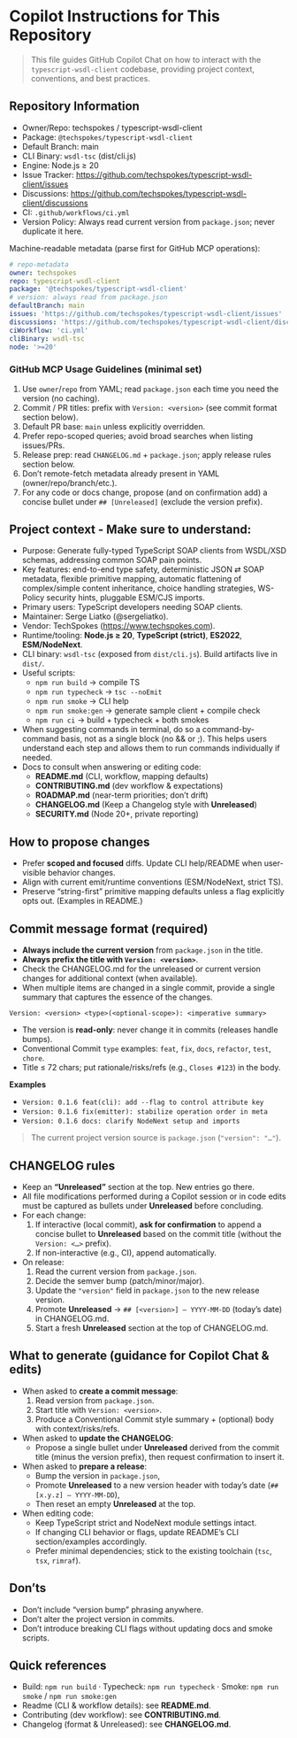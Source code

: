 # Copilot Instructions for This Repository

> This file guides GitHub Copilot Chat on how to interact with the `typescript-wsdl-client` codebase, providing project context, conventions, and best practices.

## Repository Information
- Owner/Repo: techspokes / typescript-wsdl-client
- Package: `@techspokes/typescript-wsdl-client`
- Default Branch: main
- CLI Binary: `wsdl-tsc` (dist/cli.js)
- Engine: Node.js ≥ 20
- Issue Tracker: https://github.com/techspokes/typescript-wsdl-client/issues
- Discussions: https://github.com/techspokes/typescript-wsdl-client/discussions
- CI: `.github/workflows/ci.yml`
- Version Policy: Always read current version from `package.json`; never duplicate it here.

Machine-readable metadata (parse first for GitHub MCP operations):

```yaml
# repo-metadata
owner: techspokes
repo: typescript-wsdl-client
package: '@techspokes/typescript-wsdl-client'
# version: always read from package.json
defaultBranch: main
issues: 'https://github.com/techspokes/typescript-wsdl-client/issues'
discussions: 'https://github.com/techspokes/typescript-wsdl-client/discussions'
ciWorkflow: 'ci.yml'
cliBinary: wsdl-tsc
node: '>=20'
```

### GitHub MCP Usage Guidelines (minimal set)
1. Use `owner`/`repo` from YAML; read `package.json` each time you need the version (no caching).
2. Commit / PR titles: prefix with `Version: <version>` (see commit format section below).
3. Default PR base: `main` unless explicitly overridden.
4. Prefer repo-scoped queries; avoid broad searches when listing issues/PRs.
5. Release prep: read `CHANGELOG.md` + `package.json`; apply release rules section below.
6. Don’t remote-fetch metadata already present in YAML (owner/repo/branch/etc.).
7. For any code or docs change, propose (and on confirmation add) a concise bullet under `## [Unreleased]` (exclude the version prefix).


## Project context - Make sure to understand:
- Purpose: Generate fully-typed TypeScript SOAP clients from WSDL/XSD schemas, addressing common SOAP pain points.
- Key features: end-to-end type safety, deterministic JSON ⇄ SOAP metadata, flexible primitive mapping, automatic flattening of complex/simple content inheritance, choice handling strategies, WS-Policy security hints, pluggable ESM/CJS imports.
- Primary users: TypeScript developers needing SOAP clients.
- Maintainer: Serge Liatko (@sergeliatko). 
- Vendor: TechSpokes (https://www.techspokes.com).
- Runtime/tooling: **Node.js ≥ 20**, **TypeScript (strict)**, **ES2022**, **ESM/NodeNext**. 
- CLI binary: `wsdl-tsc` (exposed from `dist/cli.js`). Build artifacts live in `dist/`.
- Useful scripts:
  - `npm run build` → compile TS
  - `npm run typecheck` → `tsc --noEmit`
  - `npm run smoke` → CLI help
  - `npm run smoke:gen` → generate sample client + compile check
  - `npm run ci` → build + typecheck + both smokes
- When suggesting commands in terminal, do so a command-by-command basis, not as a single block (no && or ;). This helps users understand each step and allows them to run commands individually if needed.
- Docs to consult when answering or editing code:
  - **README.md** (CLI, workflow, mapping defaults) 
  - **CONTRIBUTING.md** (dev workflow & expectations)
  - **ROADMAP.md** (near-term priorities; don’t drift)
  - **CHANGELOG.md** (Keep a Changelog style with **Unreleased**)
  - **SECURITY.md** (Node 20+, private reporting)


## How to propose changes
- Prefer **scoped and focused** diffs. Update CLI help/README when user-visible behavior changes.
- Align with current emit/runtime conventions (ESM/NodeNext, strict TS).
- Preserve “string-first” primitive mapping defaults unless a flag explicitly opts out. (Examples in README.)


## Commit message format (required)
- **Always include the current version** from `package.json` in the title.
- **Always prefix the title with `Version: <version>`**.
- Check the CHANGELOG.md for the unreleased or current version changes for additional context (when available).
- When multiple items are changed in a single commit, provide a single summary that captures the essence of the changes.

```
Version: <version> <type>(<optional-scope>): <imperative summary>
```

- The version is **read-only**: never change it in commits (releases handle bumps).
- Conventional Commit `type` examples: `feat`, `fix`, `docs`, `refactor`, `test`, `chore`.
- Title ≤ 72 chars; put rationale/risks/refs (e.g., `Closes #123`) in the body.

**Examples**
- `Version: 0.1.6 feat(cli): add --flag to control attribute key`
- `Version: 0.1.6 fix(emitter): stabilize operation order in meta`
- `Version: 0.1.6 docs: clarify NodeNext setup and imports`

> The current project version source is `package.json` (`"version": "…"`).


## CHANGELOG rules
- Keep an **“Unreleased”** section at the top. New entries go there.
- All file modifications performed during a Copilot session or in code edits must be captured as bullets under **Unreleased** before concluding.
- For each change:
   1) If interactive (local commit), **ask for confirmation** to append a concise bullet to **Unreleased** based on the commit title (without the `Version: <…>` prefix).
   2) If non-interactive (e.g., CI), append automatically.
- On release:
   1) Read the current version from `package.json`.
   2) Decide the semver bump (patch/minor/major).
    3) Update the `"version"` field in `package.json` to the new release version.
   4) Promote **Unreleased** → `## [<version>] – YYYY-MM-DD` (today’s date) in CHANGELOG.md.
   5) Start a fresh **Unreleased** section at the top of CHANGELOG.md.

## What to generate (guidance for Copilot Chat & edits)
- When asked to **create a commit message**:
  1) Read version from `package.json`.
  2) Start title with `Version: <version>`.
  3) Produce a Conventional Commit style summary + (optional) body with context/risks/refs.
- When asked to **update the CHANGELOG**:
  - Propose a single bullet under **Unreleased** derived from the commit title (minus the version prefix), then request confirmation to insert it.
- When asked to **prepare a release**:
  - Bump the version in `package.json`, 
  - Promote **Unreleased** to a new version header with today’s date (`## [x.y.z] – YYYY-MM-DD`), 
  - Then reset an empty **Unreleased** at the top.
- When editing code:
  - Keep TypeScript strict and NodeNext module settings intact.
  - If changing CLI behavior or flags, update README’s CLI section/examples accordingly. 
  - Prefer minimal dependencies; stick to the existing toolchain (`tsc`, `tsx`, `rimraf`).


## Don’ts
- Don’t include “version bump” phrasing anywhere.
- Don’t alter the project version in commits.
- Don’t introduce breaking CLI flags without updating docs and smoke scripts. 


## Quick references

- Build: `npm run build` · Typecheck: `npm run typecheck` · Smoke: `npm run smoke` / `npm run smoke:gen`
- Readme (CLI & workflow details): see **README.md**.
- Contributing (dev workflow): see **CONTRIBUTING.md**.
- Changelog (format & Unreleased): see **CHANGELOG.md**.
